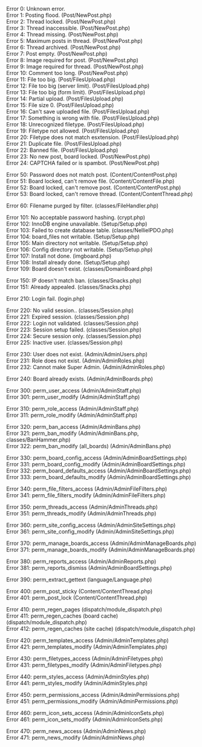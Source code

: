 Error 0: Unknown error.  
Error 1: Posting flood. (Post/NewPost.php)  
Error 2: Thread locked. (Post/NewPost.php)  
Error 3: Thread inaccessible. (Post/NewPost.php)  
Error 4: Thread missing. (Post/NewPost.php)  
Error 5: Maximum posts in thread. (Post/NewPost.php)  
Error 6: Thread archived. (Post/NewPost.php)  
Error 7: Post empty. (Post/NewPost.php)  
Error 8: Image required for post. (Post/NewPost.php)  
Error 9: Image required for thread. (Post/NewPost.php)  
Error 10: Comment too long. (Post/NewPost.php)  
Error 11: File too big. (Post/FilesUpload.php)  
Error 12: File too big (server limit). (Post/FilesUpload.php)  
Error 13: File too big (form limit). (Post/FilesUpload.php)  
Error 14: Partial upload. (Post/FilesUpload.php)  
Error 15: File size 0. (Post/FilesUpload.php)  
Error 16: Can't save uploaded file. (Post/FilesUpload.php)  
Error 17: Something is wrong with file. (Post/FilesUpload.php)  
Error 18: Unrecognized filetype. (Post/FilesUpload.php)  
Error 19: Filetype not allowed. (Post/FilesUpload.php)  
Error 20: Filetype does not match esxtension. (Post/FilesUpload.php)  
Error 21: Duplicate file. (Post/FilesUpload.php)  
Error 22: Banned file. (Post/FilesUpload.php)  
Error 23: No new post, board locked. (Post/NewPost.php)  
Error 24: CAPTCHA failed or is spambot. (Post/NewPost.php)  

Error 50: Password does not match post. (Content/ContentPost.php)  
Error 51: Board locked, can't remove file. (Content/ContentFile.php)  
Error 52: Board locked, can't remove post. (Content/ContentPost.php)  
Error 53: Board locked, can't remove thread. (Content/ContentThread.php)  

Error 60: Filename purged by filter. (classes/FileHandler.php)  

Error 101: No acceptable password hashing. (crypt.php)  
Error 102: InnoDB engine unavailable. (Setup/Setup.php)  
Error 103: Failed to create database table. (classes/NellielPDO.php)  
Error 104: board_files not writable. (Setup/Setup.php)  
Error 105: Main directory not writable. (Setup/Setup.php)  
Error 106: Config directory not writable. (Setup/Setup.php)  
Error 107: Install not done. (imgboard.php)  
Error 108: Install already done. (Setup/Setup.php)  
Error 109: Board doesn't exist. (classes/DomainBoard.php)  

Error 150: IP doesn't match ban. (classes/Snacks.php)  
Error 151: Already appealed. (classes/Snacks.php)  

Error 210: Login fail. (login.php)  

Error 220: No valid session.. (classes/Session.php)  
Error 221: Expired session. (classes/Session.php)  
Error 222: Login not validated. (classes/Session.php)  
Error 223: Session setup failed. (classes/Session.php)  
Error 224: Secure session only. (classes/Session.php)  
Error 225: Inactive user. (classes/Session.php)  

Error 230: User does not exist. (Admin/AdminUsers.php)  
Error 231: Role does not exist. (Admin/AdminRoles.php)  
Error 232: Cannot make Super Admin. (Admin/AdminRoles.php)  

Error 240: Board already exists. (Admin/AdminBoards.php)  

Error 300: perm_user_access (Admin/AdminStaff.php)  
Error 301: perm_user_modify (Admin/AdminStaff.php)  

Error 310: perm_role_access (Admin/AdminStaff.php)  
Error 311: perm_role_modify (Admin/AdminStaff.php)  

Error 320: perm_ban_access (Admin/AdminBans.php)  
Error 321: perm_ban_modify (Admin/AdminBans.php, classes/BanHammer.php)  
Error 322: perm_ban_modify (all_boards) (Admin/AdminBans.php)  

Error 330: perm_board_config_access (Admin/AdminBoardSettings.php)  
Error 331: perm_board_config_modify (Admin/AdminBoardSettings.php)  
Error 332: perm_board_defaults_access (Admin/AdminBoardSettings.php)  
Error 333: perm_board_defaults_modify (Admin/AdminBoardSettings.php)  

Error 340: perm_file_filters_access (Admin/AdminFileFilters.php)  
Error 341: perm_file_filters_modify (Admin/AdminFileFilters.php)  

Error 350: perm_threads_access (Admin/AdminThreads.php)  
Error 351: perm_threads_modify (Admin/AdminThreads.php)  

Error 360: perm_site_config_access (Admin/AdminSiteSettings.php)  
Error 361: perm_site_config_modify (Admin/AdminSiteSettings.php)  

Error 370: perm_manage_boards_access (Admin/AdminManageBoards.php)  
Error 371: perm_manage_boards_modify (Admin/AdminManageBoards.php)  

Error 380: perm_reports_access (Admin/AdminReports.php)  
Error 381: perm_reports_dismiss (Admin/AdminBoardSettings.php)  

Error 390: perm_extract_gettext (language/Language.php)  

Error 400: perm_post_sticky (Content/ContentThread.php)  
Error 401: perm_post_lock (Content/ContentThread.php)  

Error 410: perm_regen_pages (dispatch/module_dispatch.php)  
Error 411: perm_regen_caches (board cache) (dispatch/module_dispatch.php)  
Error 412: perm_regen_caches (site cache) (dispatch/module_dispatch.php)  

Error 420: perm_templates_access (Admin/AdminTemplates.php)  
Error 421: perm_templates_modify (Admin/AdminTemplates.php)  

Error 430: perm_filetypes_access (Admin/AdminFiletypes.php)  
Error 431: perm_filetypes_modify (Admin/AdminFiletypes.php)  

Error 440: perm_styles_access (Admin/AdminStyles.php)  
Error 441: perm_styles_modify (Admin/AdminStyles.php)  

Error 450: perm_permissions_access (Admin/AdminPermissions.php)  
Error 451: perm_permissions_modify (Admin/AdminPermissions.php)  

Error 460: perm_icon_sets_access (Admin/AdminIconSets.php)  
Error 461: perm_icon_sets_modify (Admin/AdminIconSets.php)  

Error 470: perm_news_access (Admin/AdminNews.php)  
Error 471: perm_news_modify (Admin/AdminNews.php)  